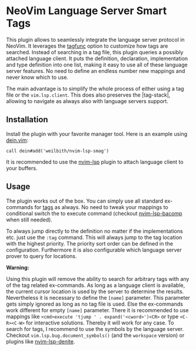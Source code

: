 # NeoVim Language Server Smart Tags

This plugin allows to seamlessly integrate the language server protocol in
NeoVim. It leverages the
[tagfunc](https://neovim.io/doc/user/options.html#'tagfunc') option to customize
how tags are searched. Instead of searching in a tag file, this plugin queries
a possibly attached language client. It puts the definition, declaration,
implementation and type definition into one list, making it easy to use all of
these language server features. No need to define an endless number new mappings
and never know which to use.

The main advantage is to simplify the whole process of either using a tag file or
the `vim.lsp.client`. This does also preserves the |tag-stack|, allowing to
navigate as always also with language servers support.

## Installation

Install the plugin with your favorite manager tool. Here is an example using
[dein.vim](https://github.com/Shougo/dein.vim):

```vim
call dein#add('weilbith/nvim-lsp-smag')
```

It is recommended to use the [nvim-lsp](https://github.com/neovim/nvim-lsp)
plugin to attach language client to your buffers.

## Usage

The plugin works out of the box. You can simply use all standard ex-commands
for [tags](https://neovim.io/doc/user/tagsrch.html) as always. No need to tweak
your mappings to conditional switch the to execute command (checkout
[nvim-lsp-bacomp](https://github.com/weilbith/nvim-lsp-bacomp) when still
needed).

To always jump directly to the definition no matter if the implementations etc.
just use the `:tag` command. This will always jump to the tag location with the
highest priority. The priority sort order can be defined in the configuration.
Furthermore it is also configurable which language server prover to query for
locations.

**Warning:**

Using this plugin will remove the ability to search for arbitrary tags with any
of the tag related ex-commands. As long as a language client is available, the
current cursor location is used by the server to determine the results.
Nevertheless it is necessary to define the `[name]` parameter. This parameter
gets simply ignored as long as no tag file is used. Else the ex-commands work
different for empty `[name]` parameter. There it is recommended to use mappings
like `<cmd>execute 'tjump ' . expand('<cword>')<CR>` or type `<C-R><C-W>` for
interactive solutions. Thereby it will work for any case. To search for tags,
I recommend to use the symbols by the language server. Checkout
`vim.lsp.bug.document_symbols()` (and the `workspace` version) or plugins like
[nvim-lsp-denite](https://github.com/weilbith/nvim-lsp-denite).
